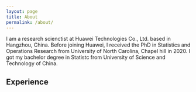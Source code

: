 ```yaml
---
layout: page
title: About
permalink: /about/
---
```


I am a research scienctist at Huawei Technologies Co., Ltd. based in Hangzhou, China. Before joining Huawei, I received the PhD in Statistics and Operations Research from University of North Carolina, Chapel hill in 2020. I got my bachelor degree in Statistc from University of Science and Technology of China.

## Experience

